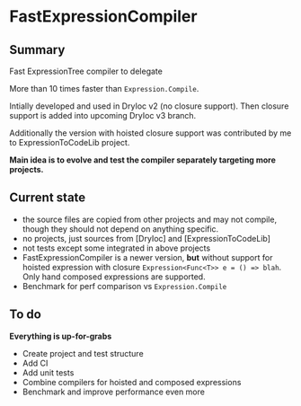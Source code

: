 # FastExpressionCompiler

## Summary

Fast ExpressionTree compiler to delegate

More than 10 times faster than `Expression.Compile`.

Intially developed and used in DryIoc v2 (no closure support). 
Then closure support is added into upcoming DryIoc v3 branch. 

Additionally the version with hoisted closure support was contributed by me to ExpressionToCodeLib project. 

__Main idea is to evolve and test the compiler separately targeting more projects.__

## Current state

- the source files are copied from other projects and may not compile, though they should not depend on anything specific. 
- no projects,  just sources from [DryIoc] and [ExpressionToCodeLib]
- not tests except some integrated in above projects
- FastExpressionCompiler is a newer version, __but__ without support
for hoisted expression with closure `Expression<Func<T>> e = () => blah`. Only hand composed expressions are supported. 
- Benchmark for perf comparison vs `Expression.Compile`

## To do

__Everything is up-for-grabs__

- Create project and test structure
- Add CI
- Add unit tests
- Combine compilers for hoisted and composed expressions
- Benchmark and improve performance even more
